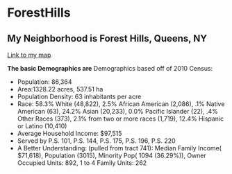 # ForestHills
## My Neighborhood is Forest Hills, Queens, NY


[Link to my map](https://github.com/Greg51697/hello-world/blob/master/map%20(1).geojson)

**The basic Demographics are**
Demographics based off of 2010 Census: 
* 	Population: 86,364
* 	Area:1328.22 acres, 537.51 ha
* 	Population Density: 63 inhabitants per acre
* 	Race: 58.3% White (48,822), 2.5% African American (2,086), .1% Native American (63), 24.2% Asian (20,233), 0.0% Pacific Islander (22), .4% Other Races (373), 2.1% from two or more races (1,719), 12.4% Hispanic or Latino (10,410) 
* 	Average Household Income: $97,515
* 	Served by P.S. 101, P.S. 144, P.S. 175, P.S. 196, P.S. 220
* 	A Better Understanding: (pulled from tract 741): Median Family Income( $71,618), Population (3015), Minority Pop( 1094 (36.29%)), Owner Occupied Units: 892, 1 to 4 Family Units: 262

